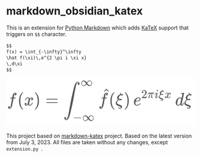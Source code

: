 # markdown_obsidian_katex

This is an extension for [Python Markdown](https://python-markdown.github.io/)
which adds [KaTeX](https://katex.org/) support that triggers on `$$` character.

```
$$
f(x) = \int_{-\infty}^\infty
\hat f(\xi)\,e^{2 \pi i \xi x}
\,d\xi
$$
```

![img.png](img.png)

This project based on [markdown-katex](https://github.com/mbarkhau/markdown-katex) project.
Based on the latest version from July 3, 2023.
All files are taken without any changes, except `extension.py `.
